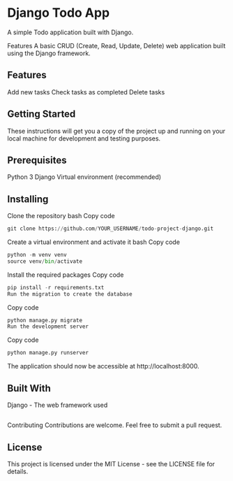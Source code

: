 # Django Todo App

A simple Todo application built with Django.

Features
A basic CRUD (Create, Read, Update, Delete) web application built using the Django framework.

<h2>Features</h2>
Add new tasks
Check tasks as completed
Delete tasks

<h2>Getting Started</h2>

These instructions will get you a copy of the project up and running on your local machine for development and testing purposes.

<h2>Prerequisites</h2>

Python 3
Django
Virtual environment (recommended)

<h2>Installing</h2>

Clone the repository
bash
Copy code
```python
git clone https://github.com/YOUR_USERNAME/todo-project-django.git
```
Create a virtual environment and activate it
bash
Copy code
```python
python -m venv venv
source venv/bin/activate
```
Install the required packages
Copy code
```python
pip install -r requirements.txt
Run the migration to create the database
```
Copy code
```python
python manage.py migrate
Run the development server
```
Copy code
```python
python manage.py runserver
```
The application should now be accessible at http://localhost:8000.

<h2>Built With</h2>

Django - The web framework used
<h2></h2>

Contributing
Contributions are welcome. Feel free to submit a pull request.

<h2>License</h2>

This project is licensed under the MIT License - see the LICENSE file for details.

